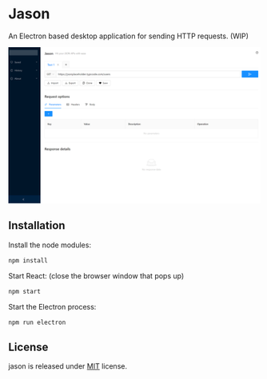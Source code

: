 # Jason

An Electron based desktop application for sending HTTP requests. (WIP)

![screenshot](./public/screenshot_01.png)

## Installation

Install the node modules:

```bash
npm install
```

Start React: (close the browser window that pops up)

```bash
npm start
```
Start the Electron process:

```bash
npm run electron
```

## License

jason is released under [MIT](https://github.com/larswaechter/jason/blob/master/LICENSE) license.
